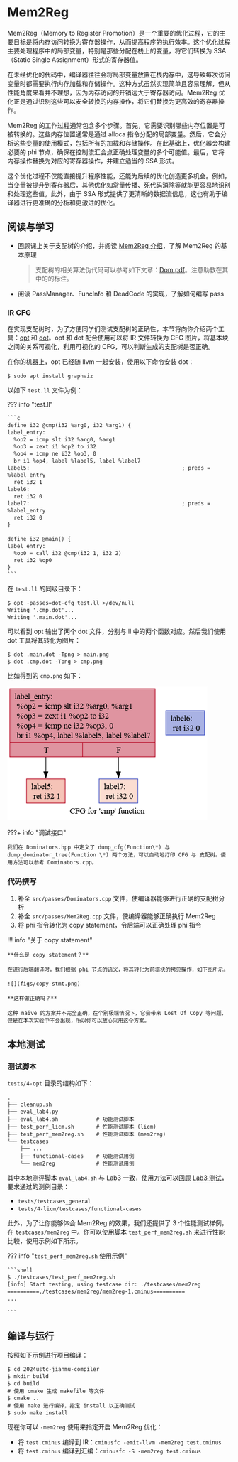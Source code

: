 # Mem2Reg

Mem2Reg（Memory to Register Promotion）是一个重要的优化过程，它的主要目标是将内存访问转换为寄存器操作，从而提高程序的执行效率。这个优化过程主要处理程序中的局部变量，特别是那些分配在栈上的变量，将它们转换为 SSA（Static Single Assignment）形式的寄存器值。

在未经优化的代码中，编译器往往会将局部变量放置在栈内存中，这导致每次访问变量时都需要执行内存加载和存储操作。这种方式虽然实现简单且容易理解，但从性能角度来看并不理想，因为内存访问的开销远大于寄存器访问。Mem2Reg 优化正是通过识别这些可以安全转换的内存操作，将它们替换为更高效的寄存器操作。

Mem2Reg 的工作过程通常包含多个步骤。首先，它需要识别哪些内存位置是可被转换的。这些内存位置通常是通过 alloca 指令分配的局部变量。然后，它会分析这些变量的使用模式，包括所有的加载和存储操作。在此基础上，优化器会构建必要的 phi 节点，确保在控制流汇合点正确处理变量的多个可能值。最后，它将内存操作替换为对应的寄存器操作，并建立适当的 SSA 形式。

这个优化过程不仅能直接提升程序性能，还能为后续的优化创造更多机会。例如，当变量被提升到寄存器后，其他优化如常量传播、死代码消除等就能更容易地识别和处理这些值。此外，由于 SSA 形式提供了更清晰的数据流信息，这也有助于编译器进行更准确的分析和更激进的优化。

## 阅读与学习

- 回顾课上关于支配树的介绍，并阅读 [Mem2Reg 介绍](./Mem2Reg介绍.pdf)，了解 Mem2Reg 的基本原理

  > 支配树的相关算法伪代码可以参考如下文章：[Dom.pdf](Dom.pdf)。注意助教在其中的的标注。
  >
- 阅读 PassManager、FuncInfo 和 DeadCode 的实现，了解如何编写 pass

### IR CFG

在实现支配树时，为了方便同学们测试支配树的正确性，本节将向你介绍两个工具：[opt](https://llvm.org/docs/CommandGuide/opt.html) 和 [dot](https://manpages.ubuntu.com/manpages/trusty/man1/dot.1.html)。opt 和 dot 配合使用可以将 IR 文件转换为 CFG 图片，将基本块之间的关系可视化，利用可视化的 CFG，可以判断生成的支配树是否正确。

在你的机器上，opt 已经随 llvm 一起安装，使用以下命令安装 dot：

```
$ sudo apt install graphviz
```

以如下 `test.ll` 文件为例：

??? info "test.ll"

    ```c
    define i32 @cmp(i32 %arg0, i32 %arg1) {
    label_entry:
      %op2 = icmp slt i32 %arg0, %arg1
      %op3 = zext i1 %op2 to i32
      %op4 = icmp ne i32 %op3, 0
      br i1 %op4, label %label5, label %label7
    label5:                                                ; preds = %label_entry
      ret i32 1
    label6:
      ret i32 0
    label7:                                                ; preds = %label_entry
      ret i32 0
    }

    define i32 @main() {
    label_entry:
      %op0 = call i32 @cmp(i32 1, i32 2)
      ret i32 %op0
    }
    ```

在 `test.ll` 的同级目录下：

```shell
$ opt -passes=dot-cfg test.ll >/dev/null
Writing '.cmp.dot'...
Writing '.main.dot'...
```

可以看到 opt 输出了两个 dot 文件，分别与 ll 中的两个函数对应。然后我们使用 dot 工具将其转化为图片：

```shell
$ dot .main.dot -Tpng > main.png
$ dot .cmp.dot -Tpng > cmp.png
```

比如得到的 `cmp.png` 如下：

![](figs/cmp.png)

???+ info "调试接口"

    我们在 Dominators.hpp 中定义了 dump_cfg(Function\*) 与 dump_dominator_tree(Function \*) 两个方法，可以自动地打印 CFG 与 支配树。使用方法可以参考 Dominators.cpp。

### 代码撰写

1. 补全 `src/passes/Dominators.cpp` 文件，使编译器能够进行正确的支配树分析
2. 补全 `src/passes/Mem2Reg.cpp` 文件，使编译器能够正确执行 Mem2Reg
3. 将 phi 指令转化为 copy statement，令后端可以正确处理 phi 指令

!!! info "关于 copy statement"

    **什么是 copy statement？**

    在进行后端翻译时，我们根据 phi 节点的语义，将其转化为前驱块的拷贝操作，如下图所示。

    ![](figs/copy-stmt.png)

    **这样做正确吗？**

    这种 naive 的方案并不完全正确，在个别极端情况下，它会带来 Lost Of Copy 等问题，但是在本次实验中不会出现，所以你可以放心采用这个方案。

## 本地测试

### 测试脚本

`tests/4-opt` 目录的结构如下：

```
.
├── cleanup.sh
├── eval_lab4.py
├── eval_lab4.sh            # 功能测试脚本
├── test_perf_licm.sh       # 性能测试脚本 (licm)
├── test_perf_mem2reg.sh    # 性能测试脚本 (mem2reg)
└── testcases
    ├── ...
    ├── functional-cases    # 功能测试用例
    └── mem2reg             # 性能测试用例
```

其中本地测评脚本 `eval_lab4.sh` 与 Lab3 一致，使用方法可以回顾 [Lab3 测试](../lab3/guidance.md#测试)，要求通过的测例目录：

- `tests/testcases_general`
- `tests/4-licm/testcases/functional-cases`

此外，为了让你能够体会 Mem2Reg 的效果，我们还提供了 3 个性能测试样例，在 `testcases/mem2reg` 中。你可以使用脚本 `test_perf_mem2reg.sh` 来进行性能比较，使用示例如下所示。

??? info "`test_perf_mem2reg.sh` 使用示例"

    ```shell
    $ ./testcases/test_perf_mem2reg.sh
    [info] Start testing, using testcase dir: ./testcases/mem2reg
    ==========./testcases/mem2reg/mem2reg-1.cminus==========
    ...

    ```

## 编译与运行

按照如下示例进行项目编译：

```shell
$ cd 2024ustc-jianmu-compiler
$ mkdir build
$ cd build
# 使用 cmake 生成 makefile 等文件
$ cmake ..
# 使用 make 进行编译，指定 install 以正确测试
$ sudo make install
```

现在你可以 `-mem2reg` 使用来指定开启 Mem2Reg 优化：

- 将 `test.cminus` 编译到 IR：`cminusfc -emit-llvm -mem2reg test.cminus`
- 将 `test.cminus` 编译到汇编：`cminusfc -S -mem2reg test.cminus`
